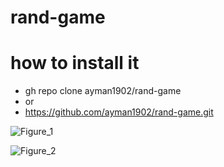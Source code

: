 # rand-game
# how to install it
- gh repo clone ayman1902/rand-game
- or
- https://github.com/ayman1902/rand-game.git

![Figure_1](https://user-images.githubusercontent.com/49163010/101910907-eb746c00-3bbf-11eb-9d07-1e6b202f8360.png)

![Figure_2](https://user-images.githubusercontent.com/49163010/101910927-f0392000-3bbf-11eb-8476-0769bcc78ab7.png)

